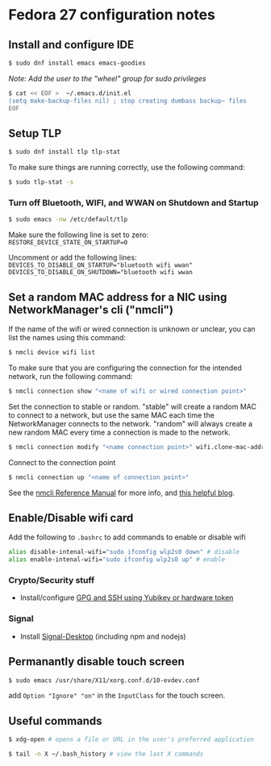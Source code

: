 Fedora 27 configuration notes
=============

## Install and configure IDE

```bash
$ sudo dnf install emacs emacs-goodies
```
_Note: Add the user to the "wheel" group for sudo privileges_

```bash
$ cat << EOF >  ~/.emacs.d/init.el
(setq make-backup-files nil) ; stop creating dumbass backup~ files
EOF
```

## Setup TLP

```bash
$ sudo dnf install tlp tlp-stat
```

To make sure things are running correctly, use the following command:

```bash
$ sudo tlp-stat -s
```

### Turn off Bluetooth, WIFI, and WWAN on Shutdown and Startup

```bash
$ sudo emacs -nw /etc/default/tlp
```

Make sure the following line is set to zero:
`RESTORE_DEVICE_STATE_ON_STARTUP=0`

Uncomment or add the following lines:
`DEVICES_TO_DISABLE_ON_STARTUP="bluetooth wifi wwan"`
`DEVICES_TO_DISABLE_ON_SHUTDOWN="bluetooth wifi wwan`

## Set a random MAC address for a NIC using NetworkManager's cli ("nmcli")

If the name of the wifi or wired connection is unknown or unclear, you can list the names using this command:

```bash
$ nmcli device wifi list
```

To make sure that you are configuring the connection for the intended network, run the following command:

```bash
$ nmcli connection show "<name of wifi or wired connection point>"
```

Set the connection to stable or random. "stable" will create a random MAC to connect to a network, but use the same MAC each time the NetworkManager connects to the network. "random" will always create a new random MAC every time a connection is made to the network.

```bash
$ nmcli connection modify "<name connection point>" wifi.clone-mac-address stable|random
```

Connect to the connection point

```bash
$ nmcli connection up "<name of connection point>"
```

See the [nmcli Reference Manual](https://developer.gnome.org/NetworkManager/stable/nmcli.html) for more info, and [this helpful blog](https://blogs.gnome.org/thaller/2016/08/26/mac-address-spoofing-in-networkmanager-1-4-0).


## Enable/Disable wifi card

Add the following to `.bashrc` to add commands to enable or disable wifi

```bash
alias disable-intenal-wifi="sudo ifconfig wlp2s0 down" # disable
alias enable-intenal-wifi="sudo ifconfig wlp2s0 up" # enable
```


### Crypto/Security stuff

- Install/configure [GPG and SSH using Yubikey or hardware token](gpg-ssh-yubikey-notes.md)

### Signal

- Install [Signal-Desktop](signal-build-notes.md) (including npm and nodejs)


## Permanantly disable touch screen

```bash
$ sudo emacs /usr/share/X11/xorg.conf.d/10-evdev.conf
```

add `Option "Ignore" "on"` in the `InputClass` for the touch screen.

## Useful commands

```bash
$ xdg-open # opens a file or URL in the user's preferred application

$ tail -n X ~/.bash_history # view the last X commands
```
